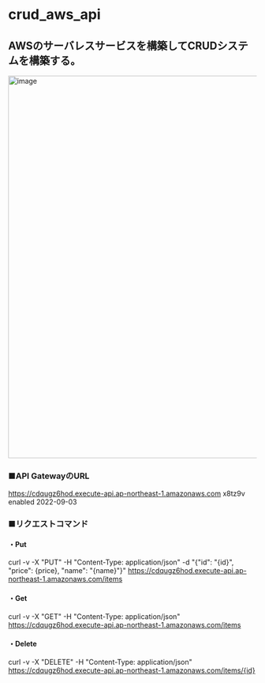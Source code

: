 # crud_aws_api

## AWSのサーバレスサービスを構築してCRUDシステムを構築する。

<img width="774" alt="image" src="https://user-images.githubusercontent.com/72975333/188258130-581d32a4-c00a-4b6e-a620-841a39068ad3.png">

### ■API GatewayのURL

https://cdqugz6hod.execute-api.ap-northeast-1.amazonaws.com	x8tz9v	enabled	2022-09-03

### ■リクエストコマンド

#### ・Put
  curl -v -X "PUT" -H "Content-Type: application/json" -d "{\"id\": \"{id}\", \"price\": {price}, \"name\": \"{name}\"}" https://cdqugz6hod.execute-api.ap-northeast-1.amazonaws.com/items

#### ・Get
  curl -v -X "GET" -H "Content-Type: application/json"  https://cdqugz6hod.execute-api.ap-northeast-1.amazonaws.com/items
 
#### ・Delete
  curl -v -X "DELETE" -H "Content-Type: application/json"  https://cdqugz6hod.execute-api.ap-northeast-1.amazonaws.com/items/{id}



